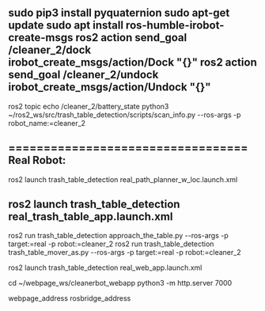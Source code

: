 sudo pip3 install pyquaternion
sudo apt-get update
sudo apt install ros-humble-irobot-create-msgs
ros2 action send_goal /cleaner_2/dock irobot_create_msgs/action/Dock "{}"
ros2 action send_goal /cleaner_2/undock irobot_create_msgs/action/Undock "{}"
-------------------------------------------------------
ros2 topic echo /cleaner_2/battery_state
python3 ~/ros2_ws/src/trash_table_detection/scripts/scan_info.py --ros-args -p robot_name:=cleaner_2

==================================
Real Robot:
-----------
ros2 launch trash_table_detection real_path_planner_w_loc.launch.xml

ros2 launch trash_table_detection real_trash_table_app.launch.xml
-------------
ros2 run trash_table_detection approach_the_table.py --ros-args -p target:=real -p robot:=cleaner_2
ros2 run trash_table_detection trash_table_mover_as.py --ros-args -p target:=real -p robot:=cleaner_2


ros2 launch trash_table_detection real_web_app.launch.xml

cd ~/webpage_ws/cleanerbot_webapp
python3 -m http.server 7000

webpage_address
rosbridge_address
